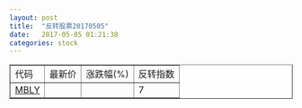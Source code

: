 ```yaml
---
layout: post
title:  "反转股票20170505"
date:   2017-05-05 01:21:38
categories: stock
---
```


<script type="text/javascript">
var stockList = []
stockList.push('gb_mbly');
</script>

<table border="1">
 <tr>
 <td>代码</td>
  <td>最新价</td>
  <td>涨跌幅(%)</td>
 <td>反转指数</td>
</tr>
  <tr id="mbly"><td><a href="http://stock.finance.sina.com.cn/usstock/quotes/MBLY.html" target="_blank">MBLY</a></td><td></td><td></td><td>7</td></tr>
</table>
